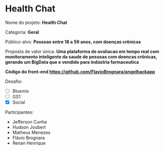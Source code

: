 # Health Chat

Nome do projeto: **Health Chat**

Categoria: **Geral**

Público-alvo: **Pessoas entre 18 a 59 anos, com doenças crônicas**

Proposta de valor única: **Uma plataforma de avaliacao em tempo real com monitoramento inteligente da saude de pessoas com doencas crônicas, gerando um BigData que e vendido para indústria farmaceutica**

**Código do front-end https://github.com/FlavioBrognara/angelhackapp**

Desafio: 

- [ ] Bluemix
- [ ] GS1
- [x] Social

Participantes:

- Jefferson Cunha
- Hudson Joubert
- Matheus Menezes
- Flávio Brognara
- Renan Henrique